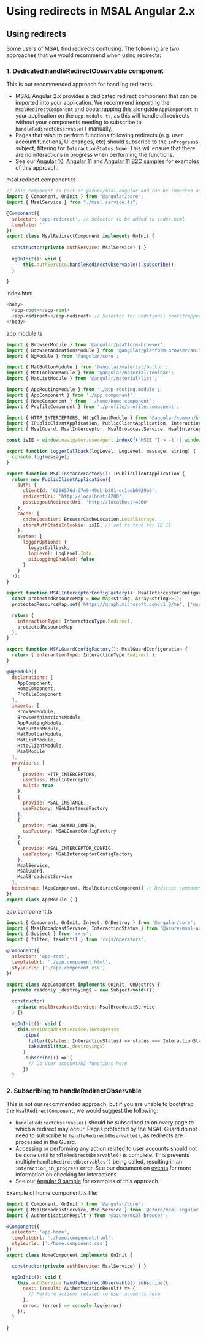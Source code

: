 # Using redirects in MSAL Angular 2.x

## Using redirects

Some users of MSAL find redirects confusing. The following are two approaches that we would recommend when using redirects:

### 1. Dedicated handleRedirectObservable component

This is our recommended approach for handling redirects:

- MSAL Angular 2.x provides a dedicated redirect component that can be imported  into your application. We recommend importing the `MsalRedirectComponent` and bootstrapping this alongside `AppComponent` in your application on the `app.module.ts`, as this will handle all redirects without your components needing to subscribe to `handleRedirectObservable()` manually.
- Pages that wish to perform functions following redirects (e.g. user account functions, UI changes, etc) should subscribe to the `inProgress$` subject, filtering for `InteractionStatus.None`. This will ensure that there are no interactions in progress when performing the functions. 
- See our [Angular 10](https://github.com/AzureAD/microsoft-authentication-library-for-js/tree/dev/samples/msal-angular-v2-samples/angular10-sample-app), [Angular 11](https://github.com/AzureAD/microsoft-authentication-library-for-js/tree/dev/samples/msal-angular-v2-samples/angular11-sample-app) and [Angular 11 B2C samples](https://github.com/AzureAD/microsoft-authentication-library-for-js/tree/dev/samples/msal-angular-v2-samples/angular11-b2c-sample) for examples of this approach.

msal.redirect.component.ts
```js
// This component is part of @azure/msal-angular and can be imported and bootstrapped
import { Component, OnInit } from "@angular/core";
import { MsalService } from "./msal.service.ts";

@Component({
  selector: 'app-redirect', // Selector to be added to index.html
  template: ''
})
export class MsalRedirectComponent implements OnInit {
  
  constructor(private authService: MsalService) { }
  
  ngOnInit(): void {    
      this.authService.handleRedirectObservable().subscribe();
  }
  
}

```

index.html
```js 
<body>
  <app-root></app-root>
  <app-redirect></app-redirect> // Selector for additional bootstrapped component
</body>
```

app.module.ts

```js
import { BrowserModule } from '@angular/platform-browser';
import { BrowserAnimationsModule } from '@angular/platform-browser/animations';
import { NgModule } from '@angular/core';

import { MatButtonModule } from '@angular/material/button';
import { MatToolbarModule } from '@angular/material/toolbar';
import { MatListModule } from '@angular/material/list';

import { AppRoutingModule } from './app-routing.module';
import { AppComponent } from './app.component';
import { HomeComponent } from './home/home.component';
import { ProfileComponent } from './profile/profile.component';

import { HTTP_INTERCEPTORS, HttpClientModule } from '@angular/common/http';
import { IPublicClientApplication, PublicClientApplication, InteractionType, BrowserCacheLocation, LogLevel } from '@azure/msal-browser';
import { MsalGuard, MsalInterceptor, MsalBroadcastService, MsalInterceptorConfiguration, MsalModule, MsalService, MSAL_GUARD_CONFIG, MSAL_INSTANCE, MSAL_INTERCEPTOR_CONFIG, MsalGuardConfiguration, MsalRedirectComponent } from '@azure/msal-angular'; // Redirect component imported from msal-angular

const isIE = window.navigator.userAgent.indexOf("MSIE ") > -1 || window.navigator.userAgent.indexOf("Trident/") > -1;

export function loggerCallback(logLevel: LogLevel, message: string) {
  console.log(message);
}

export function MSALInstanceFactory(): IPublicClientApplication {
  return new PublicClientApplication({
    auth: {
      clientId: '6226576d-37e9-49eb-b201-ec1eeb0029b6',
      redirectUri: 'http://localhost:4200',
      postLogoutRedirectUri: 'http://localhost:4200'
    },
    cache: {
      cacheLocation: BrowserCacheLocation.LocalStorage,
      storeAuthStateInCookie: isIE, // set to true for IE 11
    },
    system: {
      loggerOptions: {
        loggerCallback,
        logLevel: LogLevel.Info,
        piiLoggingEnabled: false
      }
    }
  });
}

export function MSALInterceptorConfigFactory(): MsalInterceptorConfiguration {
  const protectedResourceMap = new Map<string, Array<string>>();
  protectedResourceMap.set('https://graph.microsoft.com/v1.0/me', ['user.read']);

  return {
    interactionType: InteractionType.Redirect,
    protectedResourceMap
  };
}

export function MSALGuardConfigFactory(): MsalGuardConfiguration {
  return { interactionType: InteractionType.Redirect };
}

@NgModule({
  declarations: [
    AppComponent,
    HomeComponent,
    ProfileComponent
  ],
  imports: [
    BrowserModule,
    BrowserAnimationsModule,
    AppRoutingModule,
    MatButtonModule,
    MatToolbarModule,
    MatListModule,
    HttpClientModule,
    MsalModule
  ],
  providers: [
    {
      provide: HTTP_INTERCEPTORS,
      useClass: MsalInterceptor,
      multi: true
    },
    {
      provide: MSAL_INSTANCE,
      useFactory: MSALInstanceFactory
    },
    {
      provide: MSAL_GUARD_CONFIG,
      useFactory: MSALGuardConfigFactory
    },
    {
      provide: MSAL_INTERCEPTOR_CONFIG,
      useFactory: MSALInterceptorConfigFactory
    },
    MsalService,
    MsalGuard,
    MsalBroadcastService
  ],
  bootstrap: [AppComponent, MsalRedirectComponent] // Redirect component bootstrapped here
})
export class AppModule { }

```

app.component.ts
```js
import { Component, OnInit, Inject, OnDestroy } from '@angular/core';
import { MsalBroadcastService, InteractionStatus } from '@azure/msal-angular';
import { Subject } from 'rxjs';
import { filter, takeUntil } from 'rxjs/operators';

@Component({
  selector: 'app-root',
  templateUrl: './app.component.html',
  styleUrls: ['./app.component.css']
})

export class AppComponent implements OnInit, OnDestroy {
  private readonly _destroying$ = new Subject<void>();

  constructor(
    private msalBroadcastService: MsalBroadcastService
  ) {}

  ngOnInit(): void {
    this.msalBroadcastService.inProgress$
      .pipe(
        filter((status: InteractionStatus) => status === InteractionStatus.None),
        takeUntil(this._destroying$)
      )
      .subscribe(() => {
        // Do user account/UI functions here
      })
  }
```

### 2. Subscribing to handleRedirectObservable

This is not our recommended approach, but if you are unable to bootstrap the `MsalRedirectComponent`, we would suggest the following:

- `handleRedirectObservable()` should be subscribed to on every page to which a redirect may occur. Pages protected by the MSAL Guard do not need to subscribe to `handleRedirectObservable()`, as redirects are processed in the Guard.
- Accessing or performing any action related to user accounts should not be done until `handleRedirectObservable()` is complete. This prevents multiple `handleRedirectObservables()` being called, resulting in an `interaction_in_progress` error. See our document on [events](https://github.com/AzureAD/microsoft-authentication-library-for-js/blob/dev/lib/msal-angular/docs/v2-docs/events.md#the-inprogress-observable) for more information on checking for interactions. 
- See our [Angular 9 sample](https://github.com/AzureAD/microsoft-authentication-library-for-js/tree/dev/samples/msal-angular-v2-samples/angular9-v2-sample-app) for examples of this approach.

Example of home.component.ts file:
```js
import { Component, OnInit } from '@angular/core';
import { MsalBroadcastService, MsalService } from '@azure/msal-angular';
import { AuthenticationResult } from '@azure/msal-browser';

@Component({
  selector: 'app-home',
  templateUrl: './home.component.html',
  styleUrls: ['./home.component.css']
})
export class HomeComponent implements OnInit {

  constructor(private authService: MsalService) { }

  ngOnInit(): void {
    this.authService.handleRedirectObservable().subscribe({
      next: (result: AuthenticationResult) => {
        // Perform actions related to user accounts here
      },
      error: (error) => console.log(error)
    });
  }

}
```
